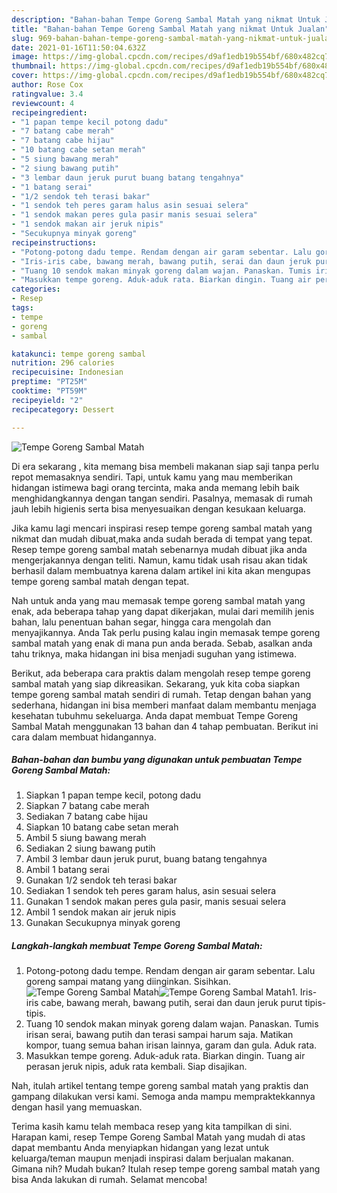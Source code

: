 ```yaml
---
description: "Bahan-bahan Tempe Goreng Sambal Matah yang nikmat Untuk Jualan"
title: "Bahan-bahan Tempe Goreng Sambal Matah yang nikmat Untuk Jualan"
slug: 969-bahan-bahan-tempe-goreng-sambal-matah-yang-nikmat-untuk-jualan
date: 2021-01-16T11:50:04.632Z
image: https://img-global.cpcdn.com/recipes/d9af1edb19b554bf/680x482cq70/tempe-goreng-sambal-matah-foto-resep-utama.jpg
thumbnail: https://img-global.cpcdn.com/recipes/d9af1edb19b554bf/680x482cq70/tempe-goreng-sambal-matah-foto-resep-utama.jpg
cover: https://img-global.cpcdn.com/recipes/d9af1edb19b554bf/680x482cq70/tempe-goreng-sambal-matah-foto-resep-utama.jpg
author: Rose Cox
ratingvalue: 3.4
reviewcount: 4
recipeingredient:
- "1 papan tempe kecil potong dadu"
- "7 batang cabe merah"
- "7 batang cabe hijau"
- "10 batang cabe setan merah"
- "5 siung bawang merah"
- "2 siung bawang putih"
- "3 lembar daun jeruk purut buang batang tengahnya"
- "1 batang serai"
- "1/2 sendok teh terasi bakar"
- "1 sendok teh peres garam halus asin sesuai selera"
- "1 sendok makan peres gula pasir manis sesuai selera"
- "1 sendok makan air jeruk nipis"
- "Secukupnya minyak goreng"
recipeinstructions:
- "Potong-potong dadu tempe. Rendam dengan air garam sebentar. Lalu goreng sampai matang yang diinginkan. Sisihkan."
- "Iris-iris cabe, bawang merah, bawang putih, serai dan daun jeruk purut tipis-tipis."
- "Tuang 10 sendok makan minyak goreng dalam wajan. Panaskan. Tumis irisan serai, bawang putih dan terasi sampai harum saja. Matikan kompor, tuang semua bahan irisan lainnya, garam dan gula. Aduk rata."
- "Masukkan tempe goreng. Aduk-aduk rata. Biarkan dingin. Tuang air perasan jeruk nipis, aduk rata kembali. Siap disajikan."
categories:
- Resep
tags:
- tempe
- goreng
- sambal

katakunci: tempe goreng sambal 
nutrition: 296 calories
recipecuisine: Indonesian
preptime: "PT25M"
cooktime: "PT59M"
recipeyield: "2"
recipecategory: Dessert

---
```



![Tempe Goreng Sambal Matah](https://img-global.cpcdn.com/recipes/d9af1edb19b554bf/680x482cq70/tempe-goreng-sambal-matah-foto-resep-utama.jpg)

Di era  sekarang , kita memang bisa membeli makanan siap saji tanpa perlu repot memasaknya sendiri. Tapi, untuk kamu yang mau memberikan hidangan istimewa bagi orang tercinta, maka anda memang lebih baik menghidangkannya dengan tangan sendiri. Pasalnya, memasak di rumah jauh lebih higienis serta bisa menyesuaikan dengan kesukaan keluarga.

Jika kamu lagi mencari inspirasi resep tempe goreng sambal matah yang nikmat dan mudah dibuat,maka anda sudah berada di tempat yang tepat. Resep tempe goreng sambal matah  sebenarnya mudah dibuat jika anda mengerjakannya dengan teliti. Namun, kamu tidak usah risau akan tidak berhasil dalam membuatnya 
karena dalam artikel ini kita akan mengupas tempe goreng sambal matah dengan tepat.  



Nah untuk anda yang mau memasak tempe goreng sambal matah yang enak, ada beberapa tahap yang dapat dikerjakan, mulai dari memilih jenis bahan, lalu penentuan bahan segar, hingga cara mengolah dan menyajikannya. Anda Tak perlu pusing kalau ingin memasak tempe goreng sambal matah yang enak di mana pun anda berada. Sebab, asalkan anda  tahu triknya, maka hidangan ini bisa menjadi suguhan yang istimewa.

Berikut, ada beberapa cara praktis  dalam mengolah resep tempe goreng sambal matah yang siap dikreasikan. Sekarang, yuk kita coba siapkan tempe goreng sambal matah sendiri di rumah. Tetap dengan bahan yang sederhana, hidangan ini bisa memberi manfaat dalam membantu menjaga kesehatan tubuhmu sekeluarga. Anda dapat membuat Tempe Goreng Sambal Matah menggunakan 13 bahan dan 4 tahap pembuatan. Berikut ini cara dalam membuat hidangannya.

<!--inarticleads1-->

##### Bahan-bahan dan bumbu yang digunakan untuk pembuatan Tempe Goreng Sambal Matah:

1. Siapkan 1 papan tempe kecil, potong dadu
1. Siapkan 7 batang cabe merah
1. Sediakan 7 batang cabe hijau
1. Siapkan 10 batang cabe setan merah
1. Ambil 5 siung bawang merah
1. Sediakan 2 siung bawang putih
1. Ambil 3 lembar daun jeruk purut, buang batang tengahnya
1. Ambil 1 batang serai
1. Gunakan 1/2 sendok teh terasi bakar
1. Sediakan 1 sendok teh peres garam halus, asin sesuai selera
1. Gunakan 1 sendok makan peres gula pasir, manis sesuai selera
1. Ambil 1 sendok makan air jeruk nipis
1. Gunakan Secukupnya minyak goreng




<!--inarticleads2-->

##### Langkah-langkah membuat Tempe Goreng Sambal Matah:

1. Potong-potong dadu tempe. Rendam dengan air garam sebentar. Lalu goreng sampai matang yang diinginkan. Sisihkan.
<img src="https://img-global.cpcdn.com/steps/7ea402da06ad3cdd/160x128cq70/tempe-goreng-sambal-matah-langkah-memasak-1-foto.jpg" alt="Tempe Goreng Sambal Matah"><img src="https://img-global.cpcdn.com/steps/ea86618ceca7f5d4/160x128cq70/tempe-goreng-sambal-matah-langkah-memasak-1-foto.jpg" alt="Tempe Goreng Sambal Matah">1. Iris-iris cabe, bawang merah, bawang putih, serai dan daun jeruk purut tipis-tipis.
1. Tuang 10 sendok makan minyak goreng dalam wajan. Panaskan. Tumis irisan serai, bawang putih dan terasi sampai harum saja. Matikan kompor, tuang semua bahan irisan lainnya, garam dan gula. Aduk rata.
1. Masukkan tempe goreng. Aduk-aduk rata. Biarkan dingin. Tuang air perasan jeruk nipis, aduk rata kembali. Siap disajikan.




Nah, itulah artikel tentang  tempe goreng sambal matah  yang praktis dan gampang dilakukan versi kami. Semoga anda mampu mempraktekkannya dengan hasil yang memuaskan. 

Terima kasih kamu telah membaca resep yang kita tampilkan di sini. Harapan kami, resep  Tempe Goreng Sambal Matah yang mudah di atas dapat membantu Anda menyiapkan hidangan yang lezat untuk keluarga/teman maupun menjadi inspirasi dalam berjualan makanan. Gimana nih? Mudah bukan? Itulah resep tempe goreng sambal matah yang bisa Anda lakukan di rumah. Selamat mencoba!

